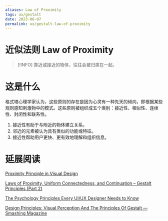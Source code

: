```yaml
---
aliases: Law of Proximity
tags: ux/gestalt
date: 2023-06-07
permalink: ux/gestalt-law-of-proximity
---
```

# 近似法则 Law of Proximity

> [!INFO] 靠近或接近的物体，往往会被归类在一起。

# 这是什么

格式塔心理学家认为，这些原则的存在是因为心灵有一种先天的倾向，即根据某些规则感知刺激物中的模式。这些原则被组织成五个类别：接近性、相似性、连续性、封闭性和联系性。

1. 接近性有助于与附近的物体建立关系。
2. 邻近的元素被认为具有类似的功能或特征。
3. 接近性帮助用户更快、更有效地理解和组织信息。

# 延展阅读

[Proximity Principle in Visual Design](https://www.nngroup.com/articles/gestalt-proximity/)

[Laws of Proximity, Uniform Connectedness, and Continuation – Gestalt Principles (Part 2)](https://www.interaction-design.org/literature/article/laws-of-proximity-uniform-connectedness-and-continuation-gestalt-principles-2)

[The Psychology Principles Every UI/UX Designer Needs to Know](https://blog.marvelapp.com/psychology-principles-every-uiux-designer-needs-know/)

[Design Principles: Visual Perception And The Principles Of Gestalt — Smashing Magazine](https://www.smashingmagazine.com/2014/03/design-principles-visual-perception-and-the-principles-of-gestalt/)